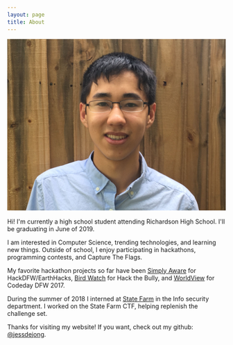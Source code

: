 ```yaml
---
layout: page
title: About
---
```


![Here is a picture of me.](/public/jess_picture.jpeg)

<p class="message">
  Hi! I'm currently a high school student attending Richardson High School. I'll be graduating in June of 2019.
</p>

I am interested in Computer Science, trending technologies, and learning new things. Outside of school, I enjoy participating in hackathons, programming contests, and Capture The Flags.

My favorite hackathon projects so far have been [Simply Aware](https://github.com/Sinister-Paradox/EARTHACKS) for HackDFW/EarthHacks, [Bird Watch](https://github.com/jessdejong/bird-watch) for Hack the Bully, and [WorldView](https://github.com/jessdejong/world-view) for Codeday DFW 2017.

During the summer of 2018 I interned at [State Farm](https://www.statefarm.com/) in the Info security department. I worked on the State Farm CTF, helping replenish the challenge set.

Thanks for visiting my website! If you want, check out my github: [@jessdejong](https://github.com/jessdejong).